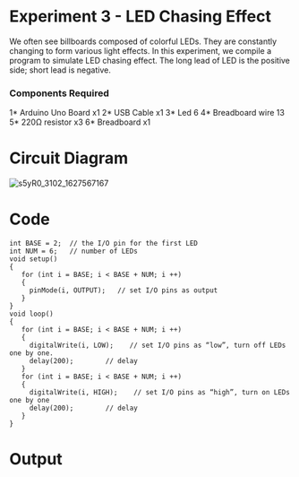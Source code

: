 # Experiment 3 -  LED Chasing Effect

We often see billboards composed of colorful LEDs. They are constantly changing to form various light effects. 
In this experiment, we compile a program to simulate LED chasing effect.
The long lead of LED is the positive side; short lead is negative.

### Components Required 

1* Arduino Uno Board x1
2* USB Cable x1
3* Led 6
4* Breadboard wire 13
5* 220Ω resistor x3
6* Breadboard x1



# Circuit Diagram

![s5yR0_3102_1627567167](https://user-images.githubusercontent.com/76148902/146768426-eac7b2fb-1681-4f5c-9224-b5d4b05d2ae7.png)


# Code

```
int BASE = 2;  // the I/O pin for the first LED
int NUM = 6;   // number of LEDs
void setup()
{
   for (int i = BASE; i < BASE + NUM; i ++) 
   {
     pinMode(i, OUTPUT);   // set I/O pins as output
   }
}
void loop()
{
   for (int i = BASE; i < BASE + NUM; i ++) 
   {
     digitalWrite(i, LOW);    // set I/O pins as “low”, turn off LEDs one by one.
     delay(200);        // delay
   }
   for (int i = BASE; i < BASE + NUM; i ++) 
   {
     digitalWrite(i, HIGH);    // set I/O pins as “high”, turn on LEDs one by one
     delay(200);        // delay
   }  
}
```

# Output

